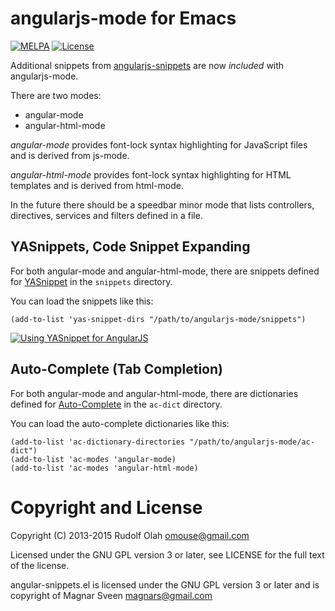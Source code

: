 # angularjs-mode for Emacs

[![MELPA](http://melpa.org/packages/angularjs-mode-badge.svg)](http://melpa.org/#/angularjs-mode)
[![License](http://img.shields.io/:license-gpl3-blue.svg)](http://www.gnu.org/licenses/gpl-3.0.html)

Additional snippets from [angularjs-snippets](https://github.com/magnars/angular-snippets.el) are now *included* with angularjs-mode.

There are two modes:

* angular-mode
* angular-html-mode

*angular-mode* provides font-lock syntax highlighting for JavaScript
files and is derived from js-mode.

*angular-html-mode* provides font-lock syntax highlighting for HTML
templates and is derived from html-mode.

In the future there should be a speedbar minor mode that lists
controllers, directives, services and filters defined in a file.

## YASnippets, Code Snippet Expanding

For both angular-mode and angular-html-mode, there are snippets
defined for [YASnippet](http://emacswiki.org/emacs/Yasnippet) in the
`snippets` directory.

You can load the snippets like this:

    (add-to-list 'yas-snippet-dirs "/path/to/angularjs-mode/snippets")

[![Using YASnippet for AngularJS](https://img.youtube.com/vi/GniuRBlfPsw/0.jpg)](https://www.youtube.com/watch?v=GniuRBlfPsw)

## Auto-Complete (Tab Completion)

For both angular-mode and angular-html-mode, there are dictionaries
defined for [Auto-Complete](http://auto-complete.org/) in the
`ac-dict` directory.

You can load the auto-complete dictionaries like this:

    (add-to-list 'ac-dictionary-directories "/path/to/angularjs-mode/ac-dict")
    (add-to-list 'ac-modes 'angular-mode)
    (add-to-list 'ac-modes 'angular-html-mode)

# Copyright and License

Copyright (C) 2013-2015 Rudolf Olah <omouse@gmail.com>

Licensed under the GNU GPL version 3 or later, see LICENSE for the
full text of the license.

angular-snippets.el is licensed under the GNU GPL version 3 or later and is copyright of Magnar Sveen <magnars@gmail.com>
